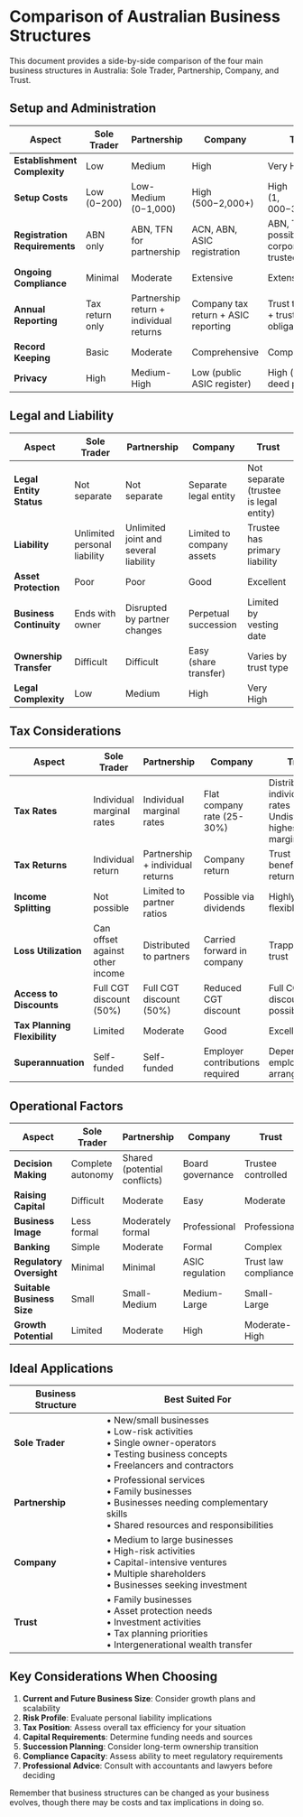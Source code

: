 # Comparison of Australian Business Structures

This document provides a side-by-side comparison of the four main business structures in Australia: Sole Trader, Partnership, Company, and Trust.

## Setup and Administration

| Aspect | Sole Trader | Partnership | Company | Trust |
|--------|------------|------------|---------|-------|
| **Establishment Complexity** | Low | Medium | High | Very High |
| **Setup Costs** | Low<br>($0-$200) | Low-Medium<br>($0-$1,000) | High<br>($500-$2,000+) | High<br>($1,000-$3,000+) |
| **Registration Requirements** | ABN only | ABN, TFN for partnership | ACN, ABN, ASIC registration | ABN, TFN, possibly ACN if corporate trustee |
| **Ongoing Compliance** | Minimal | Moderate | Extensive | Extensive |
| **Annual Reporting** | Tax return only | Partnership return + individual returns | Company tax return + ASIC reporting | Trust tax return + trustee obligations |
| **Record Keeping** | Basic | Moderate | Comprehensive | Comprehensive |
| **Privacy** | High | Medium-High | Low (public ASIC register) | High (trust deed private) |

## Legal and Liability

| Aspect | Sole Trader | Partnership | Company | Trust |
|--------|------------|------------|---------|-------|
| **Legal Entity Status** | Not separate | Not separate | Separate legal entity | Not separate (trustee is legal entity) |
| **Liability** | Unlimited personal liability | Unlimited joint and several liability | Limited to company assets | Trustee has primary liability |
| **Asset Protection** | Poor | Poor | Good | Excellent |
| **Business Continuity** | Ends with owner | Disrupted by partner changes | Perpetual succession | Limited by vesting date |
| **Ownership Transfer** | Difficult | Difficult | Easy (share transfer) | Varies by trust type |
| **Legal Complexity** | Low | Medium | High | Very High |

## Tax Considerations

| Aspect | Sole Trader | Partnership | Company | Trust |
|--------|------------|------------|---------|-------|
| **Tax Rates** | Individual marginal rates | Individual marginal rates | Flat company rate (25-30%) | Distributed: individual rates<br>Undistributed: highest marginal rate |
| **Tax Returns** | Individual return | Partnership + individual returns | Company return | Trust return + beneficiary returns |
| **Income Splitting** | Not possible | Limited to partner ratios | Possible via dividends | Highly flexible |
| **Loss Utilization** | Can offset against other income | Distributed to partners | Carried forward in company | Trapped in trust |
| **Access to Discounts** | Full CGT discount (50%) | Full CGT discount (50%) | Reduced CGT discount | Full CGT discount possible |
| **Tax Planning Flexibility** | Limited | Moderate | Good | Excellent |
| **Superannuation** | Self-funded | Self-funded | Employer contributions required | Depends on employment arrangements |

## Operational Factors

| Aspect | Sole Trader | Partnership | Company | Trust |
|--------|------------|------------|---------|-------|
| **Decision Making** | Complete autonomy | Shared (potential conflicts) | Board governance | Trustee controlled |
| **Raising Capital** | Difficult | Moderate | Easy | Moderate |
| **Business Image** | Less formal | Moderately formal | Professional | Professional |
| **Banking** | Simple | Moderate | Formal | Complex |
| **Regulatory Oversight** | Minimal | Minimal | ASIC regulation | Trust law compliance |
| **Suitable Business Size** | Small | Small-Medium | Medium-Large | Small-Large |
| **Growth Potential** | Limited | Moderate | High | Moderate-High |

## Ideal Applications

| Business Structure | Best Suited For |
|-------------------|-----------------|
| **Sole Trader** | • New/small businesses<br>• Low-risk activities<br>• Single owner-operators<br>• Testing business concepts<br>• Freelancers and contractors |
| **Partnership** | • Professional services<br>• Family businesses<br>• Businesses needing complementary skills<br>• Shared resources and responsibilities |
| **Company** | • Medium to large businesses<br>• High-risk activities<br>• Capital-intensive ventures<br>• Multiple shareholders<br>• Businesses seeking investment |
| **Trust** | • Family businesses<br>• Asset protection needs<br>• Investment activities<br>• Tax planning priorities<br>• Intergenerational wealth transfer |

## Key Considerations When Choosing

1. **Current and Future Business Size**: Consider growth plans and scalability
2. **Risk Profile**: Evaluate personal liability implications
3. **Tax Position**: Assess overall tax efficiency for your situation
4. **Capital Requirements**: Determine funding needs and sources
5. **Succession Planning**: Consider long-term ownership transition
6. **Compliance Capacity**: Assess ability to meet regulatory requirements
7. **Professional Advice**: Consult with accountants and lawyers before deciding

Remember that business structures can be changed as your business evolves, though there may be costs and tax implications in doing so.